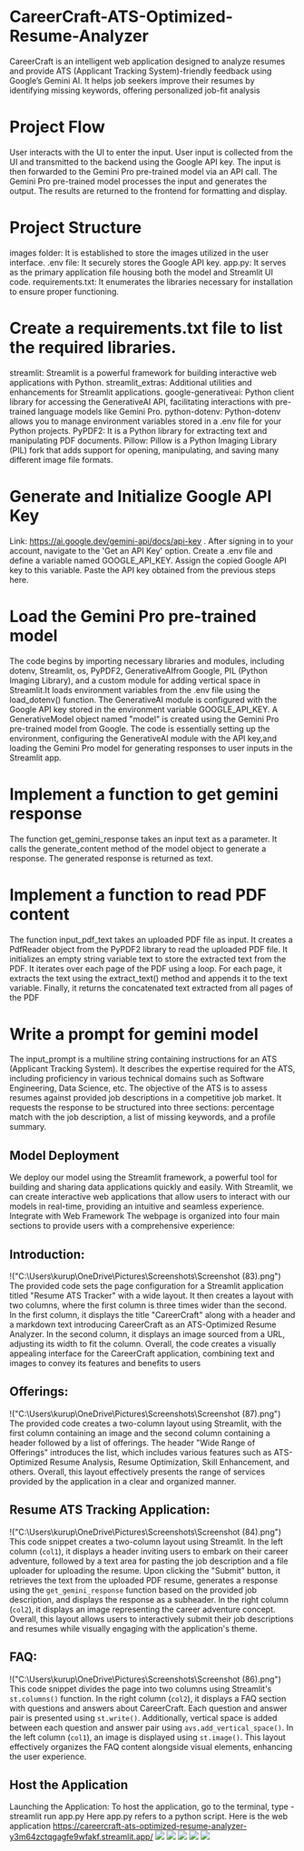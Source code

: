 # CareerCraft-ATS-Optimized-Resume-Analyzer
CareerCraft is an intelligent web application designed to analyze resumes and provide ATS (Applicant Tracking System)-friendly feedback using Google’s Gemini AI. It helps job seekers improve their resumes by identifying missing keywords, offering personalized job-fit analysis
# Project Flow
User interacts with the UI to enter the input. 
User input is collected from the UI and transmitted to the backend using the Google API key.
The input is then forwarded to the Gemini Pro pre-trained model via an API call.
The Gemini Pro pre-trained model processes the input and generates the output.
The results are returned to the frontend for formatting and display.
# Project Structure
images folder: It is established to store the images utilized in the user interface.
.env file: It securely stores the Google API key.
app.py: It serves as the primary application file housing both the model and Streamlit UI code.
requirements.txt: It enumerates the libraries necessary for installation to ensure proper functioning.
# Create a requirements.txt file to list the required libraries.
streamlit: Streamlit is a powerful framework for building interactive web applications with Python.
streamlit_extras: Additional utilities and enhancements for Streamlit applications.
google-generativeai: Python client library for accessing the GenerativeAI API, facilitating interactions with pre-trained language models like Gemini Pro.
python-dotenv: Python-dotenv allows you to manage environment variables stored in a .env file for your Python projects.
PyPDF2: It is a Python library for extracting text and manipulating PDF documents.
Pillow: Pillow is a Python Imaging Library (PIL) fork that adds support for opening, manipulating, and saving many different image file formats.
# Generate and Initialize Google API Key
Link: https://ai.google.dev/gemini-api/docs/api-key . After signing in to your account, navigate to the 'Get an API Key' option.
Create a .env file and define a variable named GOOGLE_API_KEY. 
Assign the copied Google API key to this variable. 
Paste the API key obtained from the previous steps here.
# Load the Gemini Pro pre-trained model
The code begins by importing necessary libraries and modules, including dotenv, Streamlit, os, PyPDF2, GenerativeAIfrom Google, PIL (Python Imaging Library), and a custom module for adding vertical space in Streamlit.It loads environment variables from the .env file using the load_dotenv() function.
The GenerativeAI module is configured with the Google API key stored in the environment variable GOOGLE_API_KEY.
A GenerativeModel object named "model" is created using the Gemini Pro pre-trained model from Google.
The code is essentially setting up the environment, configuring the GenerativeAI module with the API key,and loading the Gemini Pro model for generating responses to user inputs in the Streamlit app.
# Implement a function to get gemini response
The function get_gemini_response takes an input text as a parameter.
It calls the generate_content method of the model object to generate a response.
The generated response is returned as text.
# Implement a function to read PDF content
The function input_pdf_text takes an uploaded PDF file as input.
It creates a PdfReader object from the PyPDF2 library to read the uploaded PDF file.
It initializes an empty string variable text to store the extracted text from the PDF.
It iterates over each page of the PDF using a loop.
For each page, it extracts the text using the extract_text() method and appends it to the text variable.
Finally, it returns the concatenated text extracted from all pages of the PDF
# Write a prompt for gemini model
The input_prompt is a multiline string containing instructions for an ATS (Applicant Tracking System).
It describes the expertise required for the ATS, including proficiency in various technical domains such as Software Engineering, Data Science, etc.
The objective of the ATS is to assess resumes against provided job descriptions in a competitive job market.
It requests the response to be structured into three sections: percentage match with the job description, a list of missing keywords, and a profile summary.
## Model Deployment
We deploy our model using the Streamlit framework, a powerful tool for building and sharing data applications quickly and easily. With Streamlit, we can create interactive web applications that allow users to interact with our models in real-time, providing an intuitive and seamless experience.
Integrate with Web Framework
The webpage is organized into four main sections to provide users with a comprehensive experience: 
## Introduction: 
!("C:\Users\kurup\OneDrive\Pictures\Screenshots\Screenshot (83).png")
The provided code sets the page configuration for a Streamlit application titled "Resume ATS Tracker" with a wide layout. 
It then creates a layout with two columns, where the first column is three times wider than the second. 
In the first column, it displays the title "CareerCraft" along with a header and a markdown text introducing CareerCraft as an ATS-Optimized Resume Analyzer. 
In the second column, it displays an image sourced from a URL, adjusting its width to fit the column. 
Overall, the code creates a visually appealing interface for the CareerCraft application, combining text and images to convey its features and benefits to users
## Offerings:
!("C:\Users\kurup\OneDrive\Pictures\Screenshots\Screenshot (87).png")
The provided code creates a two-column layout using Streamlit, with the first column containing an image and the second column containing a header followed by a list of offerings. 
The header "Wide Range of Offerings" introduces the list, which includes various features such as ATS-Optimized Resume Analysis, Resume Optimization, Skill Enhancement, and others. 
Overall, this layout effectively presents the range of services provided by the application in a clear and organized manner.
## Resume ATS Tracking Application:
!("C:\Users\kurup\OneDrive\Pictures\Screenshots\Screenshot (84).png")
This code snippet creates a two-column layout using Streamlit. 
In the left column (`col1`), it displays a header inviting users to embark on their career adventure, followed by a text area for pasting the job description and a file uploader for uploading the resume. 
Upon clicking the "Submit" button, it retrieves the text from the uploaded PDF resume, generates a response using the `get_gemini_response` function based on the provided job description, and displays the response as a subheader. 
In the right column (`col2`), it displays an image representing the career adventure concept. 
Overall, this layout allows users to interactively submit their job descriptions and resumes while visually engaging with the application's theme.
## FAQ:
!("C:\Users\kurup\OneDrive\Pictures\Screenshots\Screenshot (86).png")
This code snippet divides the page into two columns using Streamlit's `st.columns()` function. 
In the right column (`col2`), it displays a FAQ section with questions and answers about CareerCraft. 
Each question and answer pair is presented using `st.write()`. 
Additionally, vertical space is added between each question and answer pair using `avs.add_vertical_space()`. 
In the left column (`col1`), an image is displayed using `st.image()`. 
This layout effectively organizes the FAQ content alongside visual elements, enhancing the user experience.
## Host the Application
Launching the Application:
To host the application,  go to the terminal, type - streamlit run app.py
Here app.py refers to a python script.
 Here is the web application https://careercraft-ats-optimized-resume-analyzer-y3m64zctqgagfe9wfakf.streamlit.app/
<img src="images/images/Screenshot (83).png"/>
<img src="images/images/Screenshot (84).png"/>
<img src="images/images/Screenshot (85).png"/>
<img src="images/images/Screenshot (86).png"/>
<img src="images/images/Screenshot (87).png"/>

